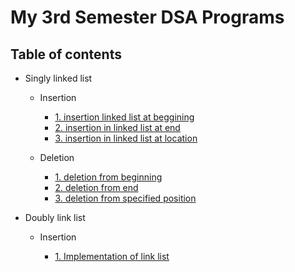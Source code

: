 # My 3rd Semester DSA Programs

## Table of contents

- Singly linked list

    - Insertion

        - [1. insertion linked list at beggining ](./1.singly%20link%20list.c/1.implementation%20of%20linked%20list.c)
        - [2. insertion in linked list at end](./1.singly%20link%20list.c/insertion/2.%20insertion%20in%20linked%20list%20at%20end.c)
        - [3. insertion in linked list at location](./1.singly%20link%20list.c/insertion/3.%20insertion%20in%20linked%20list%20at%20location.c)

    - Deletion

        - [1. deletion from beginning](./1.singly%20link%20list.c/deletion/1.%20deletion%20from%20beginning.c)
        - [2. deletion from end](./1.singly%20link%20list.c/deletion/2.%20deletion%20from%20end.c)
        - [3. deletion from specified position](./1.singly%20link%20list.c/deletion/3.%20deletion%20from%20specified%20position.c)


- Doubly link list
    
    - Insertion

        - [1. Implementation of link list](./2.Doubly%20link%20list/Insertion/1.%20Implementation%20of%20link%20list.c)






